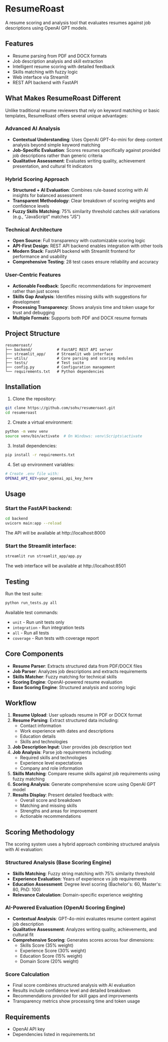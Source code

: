 # ResumeRoast

A resume scoring and analysis tool that evaluates resumes against job descriptions using OpenAI GPT models.

## Features

- Resume parsing from PDF and DOCX formats
- Job description analysis and skill extraction
- Intelligent resume scoring with detailed feedback
- Skills matching with fuzzy logic
- Web interface via Streamlit
- REST API backend with FastAPI

## What Makes ResumeRoast Different

Unlike traditional resume reviewers that rely on keyword matching or basic templates, ResumeRoast offers several unique advantages:

### Advanced AI Analysis
- **Contextual Understanding**: Uses OpenAI GPT-4o-mini for deep content analysis beyond simple keyword matching
- **Job-Specific Evaluation**: Scores resumes specifically against provided job descriptions rather than generic criteria
- **Qualitative Assessment**: Evaluates writing quality, achievement presentation, and cultural fit indicators

### Hybrid Scoring Approach
- **Structured + AI Evaluation**: Combines rule-based scoring with AI insights for balanced assessment
- **Transparent Methodology**: Clear breakdown of scoring weights and confidence levels
- **Fuzzy Skills Matching**: 75% similarity threshold catches skill variations (e.g., "JavaScript" matches "JS")

### Technical Architecture
- **Open Source**: Full transparency with customizable scoring logic
- **API-First Design**: REST API backend enables integration with other tools
- **Modern Stack**: FastAPI backend with Streamlit frontend for performance and usability
- **Comprehensive Testing**: 28 test cases ensure reliability and accuracy

### User-Centric Features
- **Actionable Feedback**: Specific recommendations for improvement rather than just scores
- **Skills Gap Analysis**: Identifies missing skills with suggestions for development
- **Processing Transparency**: Shows analysis time and token usage for trust and debugging
- **Multiple Formats**: Supports both PDF and DOCX resume formats

## Project Structure

```
resumeroast/
├── backend/           # FastAPI REST API server
├── streamlit_app/     # Streamlit web interface
├── utils/             # Core parsing and scoring modules
├── tests/             # Test suite
├── config.py          # Configuration management
└── requirements.txt   # Python dependencies
```

## Installation

1. Clone the repository:
```bash
git clone https://github.com/sohv/resumeroast.git
cd resumeroast
```

2. Create a virtual environment:
```bash
python -m venv venv
source venv/bin/activate  # On Windows: venv\Scripts\activate
```

3. Install dependencies:
```bash
pip install -r requirements.txt
```

4. Set up environment variables:
```bash
# Create .env file with:
OPENAI_API_KEY=your_openai_api_key_here
```

## Usage

### Start the FastAPI backend:
```bash
cd backend
uvicorn main:app --reload
```
The API will be available at http://localhost:8000

### Start the Streamlit interface:
```bash
streamlit run streamlit_app/app.py
```
The web interface will be available at http://localhost:8501

## Testing

Run the test suite:
```bash
python run_tests.py all
```

Available test commands:
- `unit` - Run unit tests only
- `integration` - Run integration tests
- `all` - Run all tests
- `coverage` - Run tests with coverage report

## Core Components

- **Resume Parser**: Extracts structured data from PDF/DOCX files
- **Job Parser**: Analyzes job descriptions and extracts requirements
- **Skills Matcher**: Fuzzy matching for technical skills
- **Scoring Engine**: OpenAI-powered resume evaluation
- **Base Scoring Engine**: Structured analysis and scoring logic

## Workflow

1. **Resume Upload**: User uploads resume in PDF or DOCX format
2. **Resume Parsing**: Extract structured data including:
   - Contact information
   - Work experience with dates and descriptions
   - Education details
   - Skills and technologies
3. **Job Description Input**: User provides job description text
4. **Job Analysis**: Parse job requirements including:
   - Required skills and technologies
   - Experience level expectations
   - Company and role information
5. **Skills Matching**: Compare resume skills against job requirements using fuzzy matching
6. **Scoring Analysis**: Generate comprehensive score using OpenAI GPT model
7. **Results Display**: Present detailed feedback with:
   - Overall score and breakdown
   - Matching and missing skills
   - Strengths and areas for improvement
   - Actionable recommendations

## Scoring Methodology

The scoring system uses a hybrid approach combining structured analysis with AI evaluation:

### Structured Analysis (Base Scoring Engine)
- **Skills Matching**: Fuzzy string matching with 75% similarity threshold
- **Experience Evaluation**: Years of experience vs job requirements
- **Education Assessment**: Degree level scoring (Bachelor's: 60, Master's: 80, PhD: 100)
- **Relevance Calculation**: Domain-specific experience weighting

### AI-Powered Evaluation (OpenAI Scoring Engine)
- **Contextual Analysis**: GPT-4o-mini evaluates resume content against job description
- **Qualitative Assessment**: Analyzes writing quality, achievements, and cultural fit
- **Comprehensive Scoring**: Generates scores across four dimensions:
  - Skills Score (35% weight)
  - Experience Score (30% weight)
  - Education Score (15% weight)
  - Domain Score (20% weight)

### Score Calculation
- Final score combines structured analysis with AI evaluation
- Results include confidence level and detailed breakdown
- Recommendations provided for skill gaps and improvements
- Transparency metrics show processing time and token usage

## Requirements

- OpenAI API key
- Dependencies listed in requirements.txt
